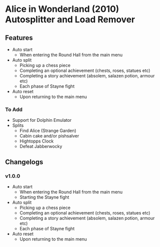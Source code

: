 # Alice in Wonderland (2010) Autosplitter and Load Remover

## Features
- Auto start
    - When entering the Round Hall from the main menu
- Auto split
    - Picking up a chess piece
    - Completing an optional achievement (chests, roses, statues etc)
    - Completing a story achievement (absolem, salazen potion, armour etc)
    - Each phase of Stayne fight
- Auto reset
    - Upon returning to the main menu

### To Add
- Support for Dolphin Emulator
- Splits
    - Find Alice (Strange Garden)
    - Cabin cake and/or pishsalver
    - Hightopps Clock
    - Defeat Jabberwocky

## Changelogs
### v1.0.0
- Auto start
    - When entering the Round Hall from the main menu
    - Starting the Stayne fight
- Auto split
    - Picking up a chess piece
    - Completing an optional achievement (chests, roses, statues etc)
    - Completing a story achievement (absolem, salazen potion, armour etc)
    - Each phase of Stayne fight
- Auto reset
    - Upon returning to the main menu